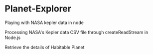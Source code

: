 # Planet-Explorer
Playing with NASA kepler data in node

Processing NASA's Kepler data CSV file through createReadStream in Node.js

Retrieve the details of Habitable Planet
